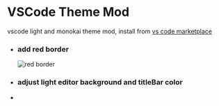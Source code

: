 # VSCode Theme Mod
vscode light and monokai theme mod, install from [vs code marketplace](https://marketplace.visualstudio.com/items?itemName=rocex.theme-mod)

*  ### add red border
	![red border](https://raw.githubusercontent.com/rocex/vscode-theme/main/images/view01.png)

*  ### adjust light editor background and titleBar color
* 
